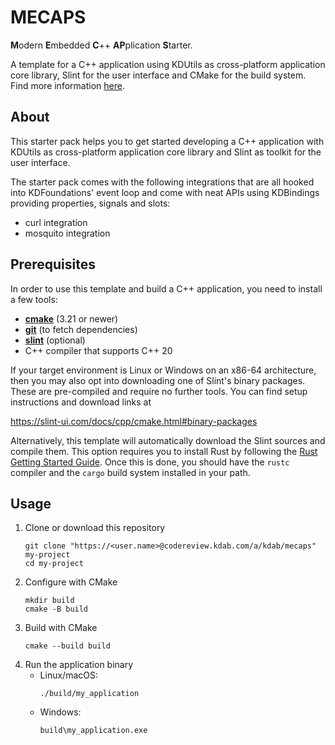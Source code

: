 # MECAPS

**M**odern **E**mbedded **C**++ **AP**plication **S**tarter.

A template for a C++ application using
KDUtils as cross-platform application core library, Slint for the user interface and CMake for the build system.
Find more information [here](https://wiki.kdab.com/pages/viewpage.action?pageId=211616399).

## About

This starter pack helps you to get started developing a C++ application with KDUtils as cross-platform application core library and Slint as toolkit for the user interface.

The starter pack comes with the following integrations that are all hooked into KDFoundations' event loop and come with neat APIs using KDBindings providing properties, signals and slots:

* curl integration
* mosquito integration

## Prerequisites

In order to use this template and build a C++ application, you need to install a few tools:

  * **[cmake](https://cmake.org/download/)** (3.21 or newer)
  * **[git](https://git-scm.com/)** (to fetch dependencies)
  * **[slint](https://slint-ui.com/docs/cpp/cmake.html#binary-packages)** (optional)
  * C++ compiler that supports C++ 20

If your target environment is Linux or Windows on an x86-64 architecture, then you may also opt into downloading one of Slint's binary packages. These are pre-compiled and require no further tools. You can find setup instructions and download links at

<https://slint-ui.com/docs/cpp/cmake.html#binary-packages>

Alternatively, this template will automatically download the Slint sources and compile them. This option requires you to install Rust by following the [Rust Getting Started Guide](https://www.rust-lang.org/learn/get-started). Once this is done, you should have the ```rustc``` compiler and the ```cargo``` build system installed in your path.

## Usage

1. Clone or download this repository
    ```
    git clone "https://<user.name>@codereview.kdab.com/a/kdab/mecaps" my-project
    cd my-project
    ```
2. Configure with CMake
   ```
   mkdir build
   cmake -B build
   ```
3. Build with CMake
   ```
   cmake --build build
   ```
4. Run the application binary
    * Linux/macOS:
        ```
        ./build/my_application
        ```
    * Windows:
        ```
        build\my_application.exe
        ```
